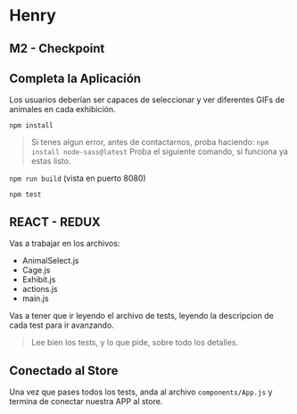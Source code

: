 # Henry

## M2 - Checkpoint

## Completa la Aplicación

Los usuarios deberían ser capaces de seleccionar y ver diferentes GIFs de animales en cada exhibición.

`npm install`

> Si tenes algun error, antes de contactarnos, proba haciendo:
> `npm install node-sass@latest`
> Proba el siguiente comando, si funciona ya estas listo.

`npm run build` (vista en puerto 8080)

`npm test`

## REACT - REDUX

Vas a trabajar en los archivos:

- AnimalSelect.js
- Cage.js
- Exhibit.js
- actions.js
- main.js

Vas a tener que ir leyendo el archivo de tests, leyendo la descripcion de cada test para ir avanzando.

>Lee bien los tests, y lo que pide, sobre todo los detalles.

## Conectado al Store

Una vez que pases todos los tests, anda al archivo `components/App.js` y termina de conectar nuestra APP al store.

